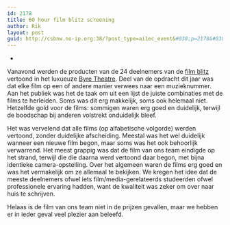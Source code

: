 ```yaml
---
id: 2178
title: 60 hour film blitz screening
author: Rik
layout: post
guid: http://csbnw.no-ip.org:38/?post_type=ai1ec_event&#038;p=2178&#038;instance_id=
---
```

-
Vanavond werden de producten van de 24 deelnemers van de [film blitz][1] vertoond in het luxueuze [Byre Theatre][2]. Deel van de opdracht dit jaar was dat elke film op een of andere manier verwees naar een muzieknummer. Aan het publiek was het de taak om uit een lijst de juiste combinaties met de films te herleiden. Soms was dit erg makkelijk, soms ook helemaal niet. Hetzelfde gold voor de films: sommigen waren erg goed en duidelijk, terwijl de boodschap bij anderen volstrekt onduidelijk bleef.

Het was vervelend dat alle films (op alfabetische volgorde) werden vertoond, zonder duidelijke afscheiding. Meestal was het wel duidelijk wanneer een nieuwe film begon, maar soms was het ook behoorlijk verwarrend. Het meest grappig was dat de film van ons team eindigde op het strand, terwijl die die daarna werd vertoond daar begon, met bijna identieke camera-opstelling. Over het algemeen waren de films erg goed en was het vermakelijk om ze allemaal te bekijken. We kregen het idee dat de meeste deelnemers ofwel iets film/media-gerelateerds studeerden ofwel professionele ervaring hadden, want de kwaliteit was zeker om over naar huis te schrijven.

Helaas is de film van ons team niet in de prijzen gevallen, maar we hebben er in ieder geval veel plezier aan beleefd.

 [1]: ?ai1ec_event=60-hour-film-blitz
 [2]: http://byretheatre.com/